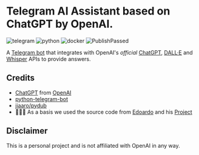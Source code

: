 # Telegram AI Assistant based on ChatGPT by OpenAI. 
![telegram](https://img.shields.io/badge/Telegram-bot?style=flat&logo=Telegram&logoColor=%2324A1DE&color=000000)
![python](https://img.shields.io/badge/Python-bot?style=flat&logo=python&logoColor=%23ffffff&color=000000)
![docker](https://img.shields.io/badge/Docker-bot?style=flat&logo=docker&logoColor=%23FF007F&color=000000)
![PublishPassed](https://img.shields.io/badge/Passed-bot?style=flat&logo=GitHub&logoColor=%23ffffff&label=Publish%20Docker%20Image&labelColor=000000)

A [Telegram bot](https://t.me/Language_assistant1_bot) that integrates with OpenAI's _official_ [ChatGPT](https://openai.com/blog/chatgpt/), [DALL·E](https://openai.com/product/dall-e-2) and [Whisper](https://openai.com/research/whisper) APIs to provide answers.

## Credits
- [ChatGPT](https://chat.openai.com/chat) from [OpenAI](https://openai.com)
- [python-telegram-bot](https://python-telegram-bot.org)
- [jiaaro/pydub](https://github.com/jiaaro/pydub)
- 🧑🏻‍💻 As a basis we used the source code from [Edoardo](https://github.com/n3d1117) and his [Project](https://github.com/n3d1117/chatgpt-telegram-bot)

## Disclaimer
This is a personal project and is not affiliated with OpenAI in any way.
